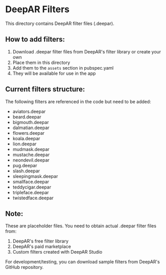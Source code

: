 # DeepAR Filters

This directory contains DeepAR filter files (.deepar).

## How to add filters:

1. Download .deepar filter files from DeepAR's filter library or create your own
2. Place them in this directory
3. Add them to the `assets` section in pubspec.yaml
4. They will be available for use in the app

## Current filters structure:

The following filters are referenced in the code but need to be added:

- aviators.deepar
- beard.deepar
- bigmouth.deepar
- dalmatian.deepar
- flowers.deepar
- koala.deepar
- lion.deepar
- mudmask.deepar
- mustache.deepar
- neondevil.deepar
- pug.deepar
- slash.deepar
- sleepingmask.deepar
- smallface.deepar
- teddycigar.deepar
- tripleface.deepar
- twistedface.deepar

## Note:

These are placeholder files. You need to obtain actual .deepar filter files from:
1. DeepAR's free filter library
2. DeepAR's paid marketplace
3. Custom filters created with DeepAR Studio

For development/testing, you can download sample filters from DeepAR's GitHub repository.